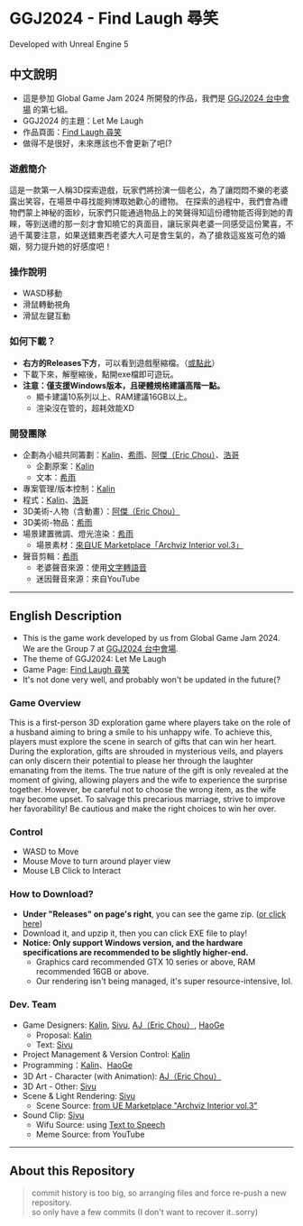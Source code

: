 # GGJ2024 - Find Laugh 尋笑

Developed with Unreal Engine 5

## 中文說明

- 這是參加 Global Game Jam 2024 所開發的作品，我們是 [GGJ2024 台中會場](https://globalgamejam.org/jam-sites/2024/taizhonghuichang) 的第七組。
- GGJ2024 的主題：Let Me Laugh
- 作品頁面：[Find Laugh 尋笑](https://globalgamejam.org/games/2024/diqizu-5)
- 做得不是很好，未來應該也不會更新了吧(?

### 遊戲簡介
這是一款第一人稱3D探索遊戲，玩家們將扮演一個老公，為了讓悶悶不樂的老婆露出笑容，在場景中尋找能夠博取她歡心的禮物。
在探索的過程中，我們會為禮物們蒙上神秘的面紗，玩家們只能通過物品上的笑聲得知這份禮物能否得到她的青睞，等到送禮的那一刻才會知曉它的真面目，讓玩家與老婆一同感受這份驚喜，不過千萬要注意，如果送錯東西老婆大人可是會生氣的，為了搶救這岌岌可危的婚姻，努力提升她的好感度吧！

### 操作說明
- WASD移動
- 滑鼠轉動視角
- 滑鼠左鍵互動

### 如何下載？
- **右方的Releases下方**，可以看到遊戲壓縮檔。（[或點此](https://github.com/KalinLai-void/GGJ2024-Let-Me-Laugh/releases/tag/Find-Laugh_beta-ver.1.0.0)）
- 下載下來，解壓縮後，點開exe檔即可遊玩。
- **注意：僅支援Windows版本，且硬體規格建議高階一點。**
	- 顯卡建議10系列以上、RAM建議16GB以上。
	- 渲染沒在管的，超耗效能XD

### 開發團隊
- 企劃為小組共同籌劃：[Kalin](https://globalgamejam.org/users/kalinkonta)、[希雨](https://globalgamejam.org/users/xiyu)、[阿傑（Eric Chou）](https://globalgamejam.org/users/choueric)、[浩哥](https://globalgamejam.org/users/haogelive)
	- 企劃原案：[Kalin](https://globalgamejam.org/users/kalinkonta)
	- 文本：[希雨](https://globalgamejam.org/users/xiyu)
- 專案管理/版本控制：[Kalin](https://globalgamejam.org/users/kalinkonta)
- 程式：[Kalin](https://globalgamejam.org/users/kalinkonta)、[浩哥](https://globalgamejam.org/users/haogelive)
- 3D美術-人物（含動畫）：[阿傑（Eric Chou）](https://globalgamejam.org/users/choueric)
- 3D美術-物品：[希雨](https://globalgamejam.org/users/xiyu)
- 場景建置微調、燈光渲染：[希雨](https://globalgamejam.org/users/xiyu)
	- 場景素材：[來自UE Marketplace「Archviz Interior vol.3」](https://www.unrealengine.com/marketplace/en-US/product/archviz-interior-vol-3?sessionInvalidated=true)
- 聲音剪輯：[希雨](https://globalgamejam.org/users/xiyu)
	- 老婆聲音來源：使用[文字轉語音](https://ttsmaker.com/)
	- 迷因聲音來源：來自YouTube

---

## English Description

- This is the game work developed by us from Global Game Jam 2024. We are the Group 7 at [GGJ2024 台中會場](https://globalgamejam.org/jam-sites/2024/taizhonghuichang).
- The theme of GGJ2024: Let Me Laugh
- Game Page: [Find Laugh 尋笑](https://globalgamejam.org/games/2024/diqizu-5)
- It's not done very well, and probably won't be updated in the future(?

### Game Overview
This is a first-person 3D exploration game where players take on the role of a husband aiming to bring a smile to his unhappy wife. To achieve this, players must explore the scene in search of gifts that can win her heart.
During the exploration, gifts are shrouded in mysterious veils, and players can only discern their potential to please her through the laughter emanating from the items. The true nature of the gift is only revealed at the moment of giving, allowing players and the wife to experience the surprise together. However, be careful not to choose the wrong item, as the wife may become upset. To salvage this precarious marriage, strive to improve her favorability! Be cautious and make the right choices to win her over.

### Control
- WASD to Move
- Mouse Move to turn around player view
- Mouse LB Click to Interact

### How to Download?
- **Under "Releases" on page's right**, you can see the game zip. ([or click here](https://github.com/KalinLai-void/GGJ2024-Let-Me-Laugh/releases/tag/Find-Laugh_beta-ver.1.0.0))
- Download it, and upzip it, then you can click EXE file to play!
- **Notice: Only support Windows version, and the hardware specifications are recommended to be slightly higher-end.**
	- Graphics card recommended GTX 10 series or above, RAM recommended 16GB or above.
	- Our rendering isn't being managed, it's super resource-intensive, lol.

### Dev. Team
- Game Designers: [Kalin](https://globalgamejam.org/users/kalinkonta), [Sivu](https://globalgamejam.org/users/xiyu), [AJ（Eric Chou）](https://globalgamejam.org/users/choueric), [HaoGe](https://globalgamejam.org/users/haogelive)
	- Proposal: [Kalin](https://globalgamejam.org/users/kalinkonta)
	- Text: [Sivu](https://globalgamejam.org/users/xiyu)
- Project Management & Version Control: [Kalin](https://globalgamejam.org/users/kalinkonta)
- Programming：[Kalin](https://globalgamejam.org/users/kalinkonta)、[HaoGe](https://globalgamejam.org/users/haogelive)
- 3D Art - Character (with Animation): [AJ（Eric Chou）](https://globalgamejam.org/users/choueric)
- 3D Art - Other: [Sivu](https://globalgamejam.org/users/xiyu)
- Scene & Light Rendering: [Sivu](https://globalgamejam.org/users/xiyu)
	- Scene Source: [from UE Marketplace "Archviz Interior vol.3"](https://www.unrealengine.com/marketplace/en-US/product/archviz-interior-vol-3?sessionInvalidated=true)
- Sound Clip: [Sivu](https://globalgamejam.org/users/xiyu)
	- Wifu Source: using [Text to Speech](https://ttsmaker.com/)
	- Meme Source: from YouTube

---

## About this Repository
> commit history is too big, so arranging files and force re-push a new repository.<br>
> so only have a few commits (I don't want to recover it..sorry)